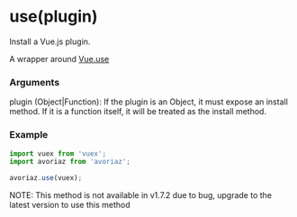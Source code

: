 # use(plugin)

Install a Vue.js plugin.

A wrapper around [Vue.use](https://vuejs.org/v2/api/#Vue-use)

### Arguments

plugin (Object|Function): If the plugin is an Object, it must expose an install method. If it is a function itself, it will be treated as the install method.

### Example

```js
import vuex from 'vuex';
import avoriaz from 'avoriaz';

avoriaz.use(vuex);
```
NOTE: This method is not available in v1.7.2 due to bug, upgrade to the latest version to use this method
